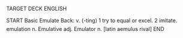 TARGET DECK
ENGLISH

START
Basic
Emulate
Back: v. (-ting) 1 try to equal or excel. 2 imitate.  emulation n. Emulative adj. Emulator n. [latin aemulus rival]
END
